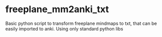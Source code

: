 # freeplane_mm2anki_txt
Basic python script to transform freeplane mindmaps to txt, that can be easily imported to anki. Using only standard python libs
